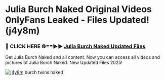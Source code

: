 # Julia Burch Naked Original Videos 0nlyFans Leaked - Files Updated! (j4y8m)

<h3>🔴 CLICK HERE 🌐==►► <a href="https://tinyurl.com/up5wt9bj" rel="nofollow">Julia Burch Naked Updated Files</a></h3>

Get Julia Burch Naked and all content. Now you can access all videos and pictures of Julia Burch Naked. New Updated Files 2025!

[![j4y8m](https://i.imgur.com/ABiUzMV.gif)](https://tinyurl.com/up5wt9bj)
burch twins naked